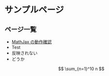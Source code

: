 # サンプルページ

## ページ一覧

- [MathJax の動作確認](./mathjax-test)
- Test
- 反映されない
- どうか

$$
\sum_{n=1}^10 n
$$
